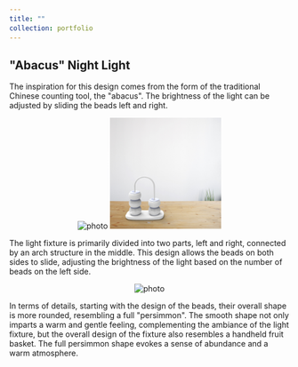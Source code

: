 ```yaml
---
title: ""
collection: portfolio
---
```

## "Abacus" Night Light
The inspiration for this design comes from the form of the traditional Chinese counting tool, the "abacus". The brightness of the light can be adjusted by sliding the beads left and right.

<div style="text-align:center;">
  <img src="../images/5.jpg" alt="photo" width="200"> <img src="../images/6.jpg" alt="photo" width="200">
</div>

The light fixture is primarily divided into two parts, left and right, connected by an arch structure in the middle. This design allows the beads on both sides to slide, adjusting the brightness of the light based on the number of beads on the left side.

<div style="text-align:center;">
  <img src="../images/7.jpg" alt="photo" width="200">
</div>

In terms of details, starting with the design of the beads, their overall shape is more rounded, resembling a full "persimmon". The smooth shape not only imparts a warm and gentle feeling, complementing the ambiance of the light fixture, but the overall design of the fixture also resembles a handheld fruit basket. The full persimmon shape evokes a sense of abundance and a warm atmosphere.
